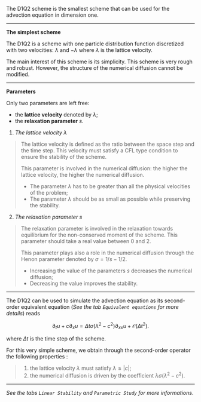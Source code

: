 The D1Q2 scheme is the smallest scheme
that can be used for the advection equation in dimension one.

---

**The simplest scheme**

The D1Q2 is a scheme with one particle distribution function
discretized with two velocities:
$\lambda$ and $-\lambda$ where $\lambda$ is the lattice velocity.

The main interest of this scheme is its simplicity.
This scheme is very rough and robust. However, the structure of the numerical diffusion cannot be modified.

---

**Parameters**

Only two parameters are left free:

- the **lattice velocity** denoted by $\lambda$;
- the **relaxation parameter** $s$.

1. _The lattice velocity $\lambda$_

> The lattice velocity is defined as the ratio between the space step and the time step. This velocity must satisfy a CFL type condition to ensure the stability of the scheme.
>
> This parameter is involved in the numerical diffusion: the higher the lattice velocity, the higher the numerical diffusion.
>
> - The parameter $\lambda$ has to be greater than all the physical velocities of the problem;
> - The parameter $\lambda$ should be as small as possible while preserving the stability.

2. _The relaxation parameter $s$_

> The relaxation parameter is involved in the relaxation towards equilibrium for the non-conserved moment of the scheme. This parameter should take a real value between $0$ and $2$.
>
> This parameter plays also a role in the numerical diffusion through the Henon parameter denoted by $\sigma=1/s-1/2$.
>
> - Increasing the value of the parameters $s$ decreases the numerical diffusion;
> - Decreasing the value improves the stability.

---

The D1Q2 can be used to simulate the advection equation as its second-order equivalent equation (_See the tab `Equivalent equations` for more details_) reads

$$
    \partial_t u + c \partial_x u = \Delta t \sigma (\lambda^2 - c^2) \partial_{xx} u + \mathcal{O}(\Delta t^2).
$$

where $\Delta t$ is the time step of the scheme.

For this very simple scheme, we obtain through the second-order operator the following properties :

> 1. the lattice velocity $\lambda$ must satisfy $\lambda \geq |c|$;
> 2. the numerical diffusion is driven by the coefficient $\lambda\sigma(\lambda^2-c^2)$.

---

_See the tabs `Linear Stability` and `Parametric Study` for more informations_.

